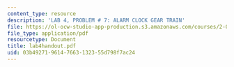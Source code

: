 ```yaml
---
content_type: resource
description: 'LAB 4, PROBLEM # 7: ALARM CLOCK GEAR TRAIN'
file: https://ol-ocw-studio-app-production.s3.amazonaws.com/courses/2-000-how-and-why-machines-work-spring-2002/03b4927196147663132355d798f7ac24_lab4handout.pdf
file_type: application/pdf
resourcetype: Document
title: lab4handout.pdf
uid: 03b49271-9614-7663-1323-55d798f7ac24
---
```


